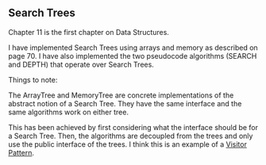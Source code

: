 ## Search Trees

Chapter 11 is the first chapter on Data Structures.

I have implemented Search Trees using arrays and memory as described on page 70.
I have also implemented the two pseudocode algorithms (SEARCH and DEPTH) that
operate over Search Trees.

Things to note:

The ArrayTree and MemoryTree are concrete implementations of the abstract notion
of a Search Tree. They have the same interface and the same algorithms work on
either tree.

This has been achieved by first considering what the interface should be for a
Search Tree. Then, the algorithms are decoupled from the trees and only use the
public interface of the trees. I think this is an example of a
[Visitor Pattern](https://en.wikipedia.org/wiki/Visitor_pattern).
